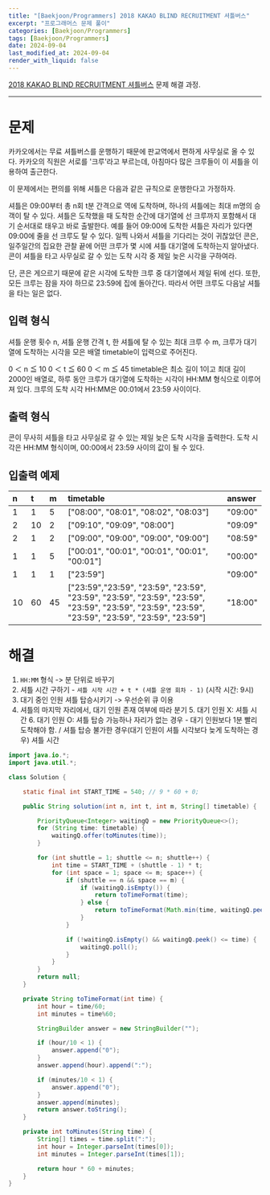 ```yaml
---
title: "[Baekjoon/Programmers] 2018 KAKAO BLIND RECRUITMENT 셔틀버스"
excerpt: "프로그래머스 문제 풀이"
categories: [Baekjoon/Programmers]
tags: [Baekjoon/Programmers]
date: 2024-09-04
last_modified_at: 2024-09-04
render_with_liquid: false
---
```


[2018 KAKAO BLIND RECRUITMENT 셔틀버스](https://school.programmers.co.kr/learn/courses/30/lessons/17678?language=java) 문제 해결 과정.

--- 

# 문제
카카오에서는 무료 셔틀버스를 운행하기 때문에 판교역에서 편하게 사무실로 올 수 있다. 카카오의 직원은 서로를 '크루'라고 부르는데, 아침마다 많은 크루들이 이 셔틀을 이용하여 출근한다.

이 문제에서는 편의를 위해 셔틀은 다음과 같은 규칙으로 운행한다고 가정하자.

셔틀은 09:00부터 총 n회 t분 간격으로 역에 도착하며, 하나의 셔틀에는 최대 m명의 승객이 탈 수 있다.
셔틀은 도착했을 때 도착한 순간에 대기열에 선 크루까지 포함해서 대기 순서대로 태우고 바로 출발한다. 예를 들어 09:00에 도착한 셔틀은 자리가 있다면 09:00에 줄을 선 크루도 탈 수 있다.
일찍 나와서 셔틀을 기다리는 것이 귀찮았던 콘은, 일주일간의 집요한 관찰 끝에 어떤 크루가 몇 시에 셔틀 대기열에 도착하는지 알아냈다. 콘이 셔틀을 타고 사무실로 갈 수 있는 도착 시각 중 제일 늦은 시각을 구하여라.

단, 콘은 게으르기 때문에 같은 시각에 도착한 크루 중 대기열에서 제일 뒤에 선다. 또한, 모든 크루는 잠을 자야 하므로 23:59에 집에 돌아간다. 따라서 어떤 크루도 다음날 셔틀을 타는 일은 없다.

## 입력 형식
셔틀 운행 횟수 n, 셔틀 운행 간격 t, 한 셔틀에 탈 수 있는 최대 크루 수 m, 크루가 대기열에 도착하는 시각을 모은 배열 timetable이 입력으로 주어진다.

0 ＜ n ≦ 10
0 ＜ t ≦ 60
0 ＜ m ≦ 45
timetable은 최소 길이 1이고 최대 길이 2000인 배열로, 하루 동안 크루가 대기열에 도착하는 시각이 HH:MM 형식으로 이루어져 있다.
크루의 도착 시각 HH:MM은 00:01에서 23:59 사이이다.

## 출력 형식
콘이 무사히 셔틀을 타고 사무실로 갈 수 있는 제일 늦은 도착 시각을 출력한다. 도착 시각은 HH:MM 형식이며, 00:00에서 23:59 사이의 값이 될 수 있다.

## 입출력 예제
| n   |	t	|m|	timetable|	answer|
|:----|:-|:-|:-|:-|
| 1   |	1	|5|	["08:00", "08:01", "08:02", "08:03"]	|"09:00"|
| 2   |	10	|2|	["09:10", "09:09", "08:00"]	| "09:09"|
| 2   |	1|	2	|["09:00", "09:00", "09:00", "09:00"] |	"08:59" |
| 1   |	1|	5|	["00:01", "00:01", "00:01", "00:01", "00:01"]	| "00:00" |
| 1   |	1|	1|	["23:59"]	| "09:00" |
| 10	 |60|	45 |	["23:59","23:59", "23:59", "23:59", "23:59", "23:59", "23:59", "23:59", "23:59", "23:59", "23:59", "23:59", "23:59", "23:59", "23:59", "23:59"]|	"18:00" |

# 해결 

1. `HH:MM` 형식 -> 분 단위로 바꾸기
2. 셔틀 시간 구하기 - `셔틀 시작 시간 + t * (셔틀 운영 회차 - 1)` (시작 시간: 9시)
3. 대기 중인 인원 셔틀 탑승시키기 -> 우선순위 큐 이용
4. 셔틀의 마지막 자리에서, 대기 인원 존재 여부에 따라 분기
   5. 대기 인원 X: 셔틀 시간
   6. 대기 인원 O: 셔틀 탑승 가능하나 자리가 없는 경우 - 대기 인원보다 1분 빨리 도착해야 함. / 셔틀 탑승 불가한 경우(대기 인원이 셔틀 시각보다 늦게 도착하는 경우) 셔틀 시간

```java
import java.io.*;
import java.util.*;

class Solution {

    static final int START_TIME = 540; // 9 * 60 + 0;

    public String solution(int n, int t, int m, String[] timetable) {

        PriorityQueue<Integer> waitingQ = new PriorityQueue<>();
        for (String time: timetable) {
            waitingQ.offer(toMinutes(time));
        }

        for (int shuttle = 1; shuttle <= n; shuttle++) {
            int time = START_TIME + (shuttle - 1) * t;
            for (int space = 1; space <= m; space++) {
                if (shuttle == n && space == m) {
                    if (waitingQ.isEmpty()) {
                        return toTimeFormat(time);
                    } else {
                        return toTimeFormat(Math.min(time, waitingQ.peek() - 1));
                    }
                }

                if (!waitingQ.isEmpty() && waitingQ.peek() <= time) {
                    waitingQ.poll();
                }
            }
        }
        return null;
    }

    private String toTimeFormat(int time) {
        int hour = time/60;
        int minutes = time%60;

        StringBuilder answer = new StringBuilder("");

        if (hour/10 < 1) {
            answer.append("0");
        }
        answer.append(hour).append(":");

        if (minutes/10 < 1) {
            answer.append("0");
        }
        answer.append(minutes);
        return answer.toString();
    }

    private int toMinutes(String time) {
        String[] times = time.split(":");
        int hour = Integer.parseInt(times[0]);
        int minutes = Integer.parseInt(times[1]);

        return hour * 60 + minutes;
    }
}
```
